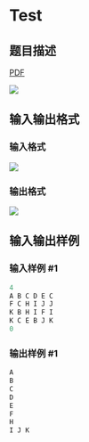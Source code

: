 # Test

## 题目描述

[problemUrl]: https://uva.onlinejudge.org/index.php?option=com_onlinejudge&Itemid=8&category=19&page=show_problem&problem=1672

[PDF](https://uva.onlinejudge.org/external/107/p10731.pdf)

![](https://cdn.luogu.com.cn/upload/vjudge_pic/UVA10731/293d8e3297bc35a48dfe42571854d267f04ad5b4.png)

## 输入输出格式

### 输入格式

![](https://cdn.luogu.com.cn/upload/vjudge_pic/UVA10731/d75106666beac2388902cb842acdb2161396ca20.png)

### 输出格式

![](https://cdn.luogu.com.cn/upload/vjudge_pic/UVA10731/1394c1a837d73be18d3ae246e48edb6be81c3bba.png)

## 输入输出样例

### 输入样例 #1

```cpp
4
A B C D E C
F C H I J J
K B H I F I
K C E B J K
0
```


### 输出样例 #1

```cpp
A
B
C
D
E
F
H
I J K
```


